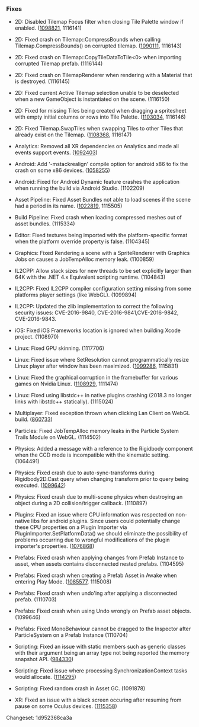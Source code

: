 ### Fixes

*   2D: Disabled Tilemap Focus filter when closing Tile Palette window if enabled. ([1098821](https://issuetracker.unity3d.com/issues/tilemap-focus-filter-remains-active-in-scene-view-after-closing-the-tile-palette-window-with-focus-on-set-to-tilemap-or-grid), 1116141)
    
*   2D: Fixed crash on Tilemap::CompressBounds when calling Tilemap.CompressBounds() on corrupted tilemap. ([1090111](https://issuetracker.unity3d.com/issues/crash-on-tilemap-compressbounds-when-calling-tilemap-dot-compressbounds-on-corrupted-tilemap), 1116143)
    
*   2D: Fixed crash on Tilemap::CopyTileDataToTile<0> when importing corrupted Tilemap prefab. (1116144)
    
*   2D: Fixed crash on TilemapRenderer when rendering with a Material that is destroyed. (1116145)
    
*   2D: Fixed current Active Tilemap selection unable to be deselected when a new GameObject is instantiated on the scene. (1116150)
    
*   2D: Fixed for missing Tiles being created when dragging a spritesheet with empty initial columns or rows into Tile Palette. ([1103034](https://issuetracker.unity3d.com/issues/missing-tiles-when-dragging-sprite-sheet-into-tile-palette), 1116146)
    
*   2D: Fixed Tilemap.SwapTiles when swapping Tiles to other Tiles that already exist on the Tilemap. ([1108368](https://issuetracker.unity3d.com/issues/2d-tilemap-tilemap-dot-swaptile-swapping-tiles-to-empty), 1116147)
    
*   Analytics: Removed all XR dependencies on Analytics and made all events support events. ([1092403](https://issuetracker.unity3d.com/issues/disabling-unity-analytics-package-throws-compilation-errors-when-project-is-using-unityengine-dot-xr-namespace))
    
*   Android: Add '-mstackrealign' compile option for android x86 to fix the crash on some x86 devices. ([1058255](https://issuetracker.unity3d.com/issues/android-player-crashes-on-some-specific-devices-with-x86-architecture-and-os-version-around-4-dot-4~4-dot-5))
    
*   Android: Fixed for Android Dynamic feature crashes the application when running the build via Android Studio. (1102209)
    
*   Asset Pipeline: Fixed Asset Bundles not able to load scenes if the scene had a period in its name. ([1022819](https://issuetracker.unity3d.com/issues/cant-load-a-scene-from-asset-bundle-if-scene-has-a-period-in-the-name), 1115505)
    
*   Build Pipeline: Fixed crash when loading compressed meshes out of asset bundles. (1115334)
    
*   Editor: Fixed textures being imported with the platform-specific format when the platform override property is false. (1104345)
    
*   Graphics: Fixed Rendering a scene with a SpriteRenderer with Graphics Jobs on causes a JobTempAlloc memory leak. (1100859)
    
*   IL2CPP: Allow stack sizes for new threads to be set explicitly larger than 64K with the .NET 4.x Equivalent scripting runtime. (1104843)
    
*   IL2CPP: Fixed IL2CPP compiler configuration setting missing from some platforms player settings (like WebGL). (1099894)
    
*   IL2CPP: Updated the zlib implementation to correct the following security issues: CVE-2016-9840, CVE-2016-9841,CVE-2016-9842, CVE-2016-9843.
    
*   iOS: Fixed iOS Frameworks location is ignored when building Xcode project. (1108970)
    
*   Linux: Fixed GPU skinning. (1117706)
    
*   Linux: Fixed issue where SetResolution cannot programmatically resize Linux player after window has been maximized. ([1099286](https://issuetracker.unity3d.com/issues/setresolution-fullscreen-parameter-does-not-work-on-linux), 1115831)
    
*   Linux: Fixed the graphical corruption in the framebuffer for various games on Nvidia Linux. ([1108929](https://issuetracker.unity3d.com/issues/linux-nvidia-graphical-corruption-in-many-games-possible-regression), 1111474)
    
*   Linux: Fixed using libstdc++ in native plugins crashing (2018.3 no longer links with libstdc++ statically). (1115024)
    
*   Multiplayer: Fixed exception thrown when clicking Lan Client on WebGL build. ([860733](https://issuetracker.unity3d.com/issues/networkmanagerhud-uncaught-typeerror-cannot-read-property-id-of-null-thrown-when-clicking-lan-client-on-webgl-build))
    
*   Particles: Fixed JobTempAlloc memory leaks in the Particle System Trails Module on WebGL. (1114502)
    
*   Physics: Added a message with a reference to the Rigidbody component when the CCD mode is incompatible with the kinematic setting. (1064491)
    
*   Physics: Fixed crash due to auto-sync-transforms during Rigidbody2D.Cast query when changing transform prior to query being executed. ([1099642](https://issuetracker.unity3d.com/issues/physicsquery2d-collidercastall-crash-when-calling-rigidbody2d-dot-cast))
    
*   Physics: Fixed crash due to multi-scene physics when destroying an object during a 2D collision/trigger callback. (1110897)
    
*   Plugins: Fixed an issue where CPU information was respected on non-native libs for android plugins. Since users could potentially change these CPU properties on a Plugin Importer via PluginImporter.SetPlatformData() we should eliminate the possibility of problems occurring due to wrongful modifications of the plugin importer's properties. ([1076868](https://issuetracker.unity3d.com/issues/android-plugin-stored-in-universal-aar-is-not-copied-to-apk-properly))
    
*   Prefabs: Fixed crash when applying changes from Prefab Instance to asset, when assets contains disconnected nested prefabs. (1104595)
    
*   Prefabs: Fixed crash when creating a Prefab Asset in Awake when entering Play Mode. ([1085577](https://issuetracker.unity3d.com/issues/getmanagerfromcontext-pointer-to-object-of-manager-lightmapsettings-is-null-table-index-22-when-entering-play-mode), 1115008)
    
*   Prefabs: Fixed crash when undo'ing after applying a disconnected prefab. (1110703)
    
*   Prefabs: Fixed crash when using Undo wrongly on Prefab asset objects. (1099646)
    
*   Prefabs: Fixed MonoBehaviour cannot be dragged to the Inspector after ParticleSystem on a Prefab Instance (1110704)
    
*   Scripting: Fixed an issue with static members such as generic classes with their argument being an array type not being reported the memory snapshot API. ([984330](https://issuetracker.unity3d.com/issues/packedmemorysnapshot-type-contains-staticfieldbytes-but-has-no-static-field))
    
*   Scripting: Fixed issue where processing SynchronizationContext tasks would allocate. ([1114295](https://issuetracker.unity3d.com/issues/unitysynchronizationcontext-dot-executetasks-causes-per-frame-gc-alloc))
    
*   Scripting: Fixed random crash in Asset GC. (1091878)
    
*   XR: Fixed an issue with a black screen occuring after resuming from pause on some Oculus devices. ([1115358](https://issuetracker.unity3d.com/issues/oculus-black-screen-when-resume-from-sleeping-mode-on-quest))
    

Changeset: 1d952368ca3a